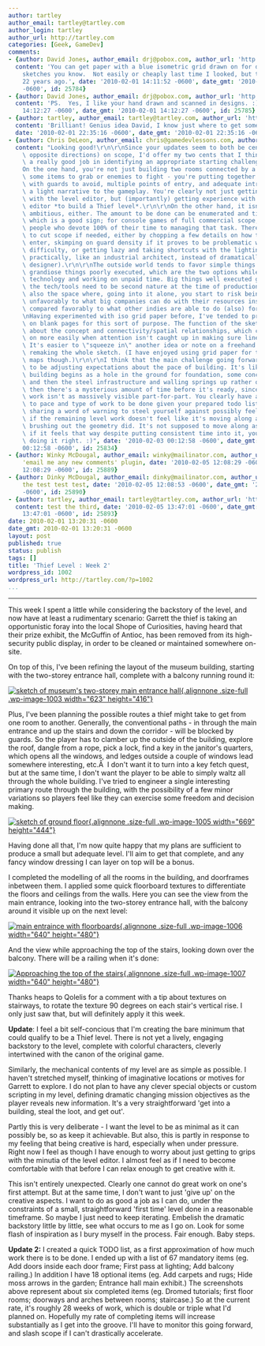```yaml
---
author: tartley
author_email: tartley@tartley.com
author_login: tartley
author_url: http://tartley.com
categories: [Geek, GameDev]
comments:
- {author: David Jones, author_email: drj@pobox.com, author_url: 'http://drj11.wordpress.com/',
  content: 'You can get paper with a blue isometric grid drawn on for doing your isometric
    sketches you know.  Not easily or cheaply last time I looked, but that was about
    22 years ago.', date: '2010-02-01 14:11:52 -0600', date_gmt: '2010-02-01 14:11:52
    -0600', id: 25784}
- {author: David Jones, author_email: drj@pobox.com, author_url: 'http://drj11.wordpress.com/',
  content: 'PS.  Yes, I like your hand drawn and scanned in designs. :)', date: '2010-02-01
    14:12:27 -0600', date_gmt: '2010-02-01 14:12:27 -0600', id: 25785}
- {author: tartley, author_email: tartley@tartley.com, author_url: 'http://tartley.com',
  content: 'Brilliant! Genius idea David, I know just where to get some. Thanks!',
  date: '2010-02-01 22:35:16 -0600', date_gmt: '2010-02-01 22:35:16 -0600', id: 25796}
- {author: Chris DeLeon, author_email: chris@gamedevlessons.com, author_url: 'http://www.cdgdl.com/?page=about',
  content: "Looking good!\r\n\r\nSince your updates seem to both be centered (from\
    \ opposite directions) on scope, I'd offer my two cents that I think you've done\
    \ a really good job in identifying an appropriate starting challenge.\r\n\r\n\
    On the one hand, you're not just building two rooms connected by a hallway with\
    \ some items to grab or enemies to fight - you're putting together a genuine building\
    \ with guards to avoid, multiple points of entry, and adequate intricacy to attach\
    \ a light narrative to the gameplay. You're clearly not just getting experience\
    \ with the level editor, but (importantly) getting experience with using the level\
    \ editor *to build a Thief level*.\r\n\r\nOn the other hand, it isn't hopelessly\
    \ ambitious, either. The amount to be done can be enumerated and time estimated,\
    \ which is a good sign; for console games of full commercial scope, there are\
    \ people who devote 100% of their time to managing that task. There's also room\
    \ to cut scope if needed, either by chopping a few details on how the player could\
    \ enter, skimping on guard density if it proves to be problematic when tuning\
    \ difficulty, or getting lazy and taking shortcuts with the lighting (by thinking\
    \ practically, like an industrial architect, instead of dramatically, like a set\
    \ designer).\r\n\r\nThe outside world tends to favor simple things done well than\
    \ grandiose things poorly executed, which are the two options while learning a\
    \ technology and working on unpaid time. Big things well executed generally means\
    \ the tech/tools need to be second nature at the time of production, and that's\
    \ also the space where, going into it alone, you start to risk being compared\
    \ unfavorably to what big companies can do with their resources instead of being\
    \ compared favorably to what other indies are able to do (also) for free.\r\n\r\
    \nHaving experimented with iso grid paper before, I've tended to prefer freehanding\
    \ on blank pages for this sort of purpose. The function of the sketches is more\
    \ about the concept and connectivity/spatial relationships, which can be iterated\
    \ on more easily when attention isn't caught up in making sure lines meet up.\
    \ It's easier to \"squeeze in\" another idea or note on a freehand drawing without\
    \ remaking the whole sketch. (I have enjoyed using grid paper for tile-based game\
    \ maps though.)\r\n\r\nI think that the main challenge going forward is going\
    \ to be adjusting expectations about the pace of building. It's like how a real\
    \ building begins as a hole in the ground for foundation, some concrete gets poured,\
    \ and then the steel infrastructure and walling springs up rather quickly... but\
    \ then there's a mysterious amount of time before it's ready, since the detail\
    \ work isn't as massively visible part-for-part. You clearly have a sense of how\
    \ to pace and type of work to be done given your prepared todo list, I'm just\
    \ sharing a word of warning to steel yourself against possibly feeling discouraged\
    \ if the remaining level work doesn't feel like it's moving along as quickly as\
    \ brushing out the geometry did. It's not supposed to move along as quickly, so\
    \ if it feels that way despite putting consistent time into it, you're probably\
    \ doing it right. :)", date: '2010-02-03 00:12:58 -0600', date_gmt: '2010-02-03
    00:12:58 -0600', id: 25834}
- {author: Winky McDougal, author_email: winky@mailinator.com, author_url: '', content: testing
    'email me any new comments' plugin, date: '2010-02-05 12:08:29 -0600', date_gmt: '2010-02-05
    12:08:29 -0600', id: 25889}
- {author: Dinky McDougal, author_email: dinky@mailinator.com, author_url: '', content: here's
    the test test test, date: '2010-02-05 12:08:53 -0600', date_gmt: '2010-02-05 12:08:53
    -0600', id: 25890}
- {author: tartley, author_email: tartley@tartley.com, author_url: 'http://tartley.com',
  content: test the third, date: '2010-02-05 13:47:01 -0600', date_gmt: '2010-02-05
    13:47:01 -0600', id: 25893}
date: 2010-02-01 13:20:31 -0600
date_gmt: 2010-02-01 13:20:31 -0600
layout: post
published: true
status: publish
tags: []
title: 'Thief Level : Week 2'
wordpress_id: 1002
wordpress_url: http://tartley.com/?p=1002
...
```

---

This week I spent a little while considering the backstory of the level,
and now have at least a rudimentary scenario: Garrett the thief is
taking an opportunistic foray into the local Shope of Curiosities,
having heard that their prize exhibit, the McGuffin of Antioc, has been
removed from its high-security public display, in order to be cleaned or
maintained somewhere on-site.

On top of this, I've been refining the layout of the museum building,
starting with the two-storey entrance hall, complete with a balcony
running round it:

[![sketch of museum's two-storey main entrance
hall](http://tartley.com/wp-content/uploads/2010/02/w02-sketch-entrance.jpg "w02-sketch-entrance"){.alignnone
.size-full .wp-image-1003 width="623"
height="416"}](http://tartley.com/wp-content/uploads/2010/02/w02-sketch-entrance.jpg)

Plus, I've been planning the possible routes a thief might take to get
from one room to another. Generally, the conventional paths - in through
the main entrance and up the stairs and down the corridor - will be
blocked by guards. So the player has to clamber up the outside of the
building, explore the roof, dangle from a rope, pick a lock, find a key
in the janitor's quarters, which opens all the windows, and ledges
outside a couple of windows lead somewhere interesting, etc.Â  I don't
want it to turn into a key fetch quest, but at the same time, I don't
want the player to be able to simply waltz all through the whole
building. I've tried to engineer a single interesting primary route
through the building, with the possibility of a few minor variations so
players feel like they can exercise some freedom and decision making.

[![sketch of ground
floor](http://tartley.com/wp-content/uploads/2010/02/w02-sketch-ground-floor.jpg "w02-sketch-ground-floor"){.alignnone
.size-full .wp-image-1005 width="669"
height="444"}](http://tartley.com/wp-content/uploads/2010/02/w02-sketch-ground-floor.jpg)

Having done all that, I'm now quite happy that my plans are sufficient
to produce a small but adequate level. I'll aim to get that complete,
and any fancy window dressing I can layer on top will be a bonus.

I completed the modelling of all the rooms in the building, and
doorframes inbetween them. I applied some quick floorboard textures to
differentiate the floors and ceilings from the walls. Here you can see
the view from the main entrance, looking into the two-storey entrance
hall, with the balcony around it visible up on the next level:

[![main entraince with
floorboards](http://tartley.com/wp-content/uploads/2010/02/w02-main-entrance.jpg "w02-main-entrance"){.alignnone
.size-full .wp-image-1006 width="640"
height="480"}](http://tartley.com/wp-content/uploads/2010/02/w02-main-entrance.jpg)

And the view while approaching the top of the stairs, looking down over
the balcony. There will be a railing when it's done:

[![Approaching the top of the
stairs](http://tartley.com/wp-content/uploads/2010/02/w02-top-of-stairs-balcony.jpg "w02-top-of-stairs-balcony"){.alignnone
.size-full .wp-image-1007 width="640"
height="480"}](http://tartley.com/wp-content/uploads/2010/02/w02-top-of-stairs-balcony.jpg)

Thanks heaps to Qolelis for a comment with a tip about textures on
stairways, to rotate the texture 90 degrees on each stair's vertical
rise. I only just saw that, but will definitely apply it this week.

**Update**: I feel a bit self-concious that I'm creating the bare
minimum that could qualify to be a Thief level. There is not yet a
lively, engaging backstory to the level, complete with colorful
characters, cleverly intertwined with the canon of the original game.

Similarly, the mechanical contents of my level are as simple as
possible. I haven't stretched myself, thinking of imaginative locations
or motives for Garrett to explore. I do not plan to have any clever
special objects or custom scripting in my level, defining dramatic
changing mission objectives as the player reveals new information. It's
a very straightforward 'get into a building, steal the loot, and get
out'.

Partly this is very deliberate - I want the level to be as minimal as it
can possibly be, so as keep it achievable. But also, this is partly in
response to my feeling that being creative is hard, especially when
under pressure. Right now I feel as though I have enough to worry about
just getting to grips with the minutia of the level editor. I almost
feel as if I need to become comfortable with that before I can relax
enough to get creative with it.

This isn't entirely unexpected. Clearly one cannot do great work on
one's first attempt. But at the same time, I don't want to just 'give
up' on the creative aspects. I want to do as good a job as I can do,
under the constraints of a small, straightforward 'first time' level
done in a reasonable timeframe. So maybe I just need to keep iterating.
Embelish the dramatic backstory little by little, see what occurs to me
as I go on. Look for some flash of inspiration as I bury myself in the
process. Fair enough. Baby steps.

**Update 2:** I created a quick TODO list, as a first approximation of
how much work there is to be done. I ended up with a list of 67
mandatory items (eg. Add doors inside each door frame; First pass at
lighting; Add balcony railing.) In addition I have 18 optional items
(eg. Add carpets and rugs; Hide moss arrows in the garden; Entrance hall
main exhibit.) The screenshots above represent about six completed items
(eg. Dromed tutorials; first floor rooms; doorways and arches between
rooms; staircase.) So at the current rate, it's roughly 28 weeks of
work, which is double or triple what I'd planned on. Hopefully my rate
of completing items will increase substantially as I get into the
groove. I'll have to monitor this going forward, and slash scope if I
can't drastically accelerate.
